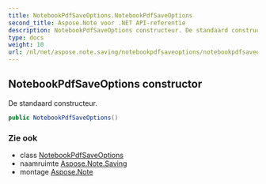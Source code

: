 ```yaml
---
title: NotebookPdfSaveOptions.NotebookPdfSaveOptions
second_title: Aspose.Note voor .NET API-referentie
description: NotebookPdfSaveOptions constructeur. De standaard constructeur.
type: docs
weight: 10
url: /nl/net/aspose.note.saving/notebookpdfsaveoptions/notebookpdfsaveoptions/
---
```

## NotebookPdfSaveOptions constructor

De standaard constructeur.

```csharp
public NotebookPdfSaveOptions()
```

### Zie ook

* class [NotebookPdfSaveOptions](../)
* naamruimte [Aspose.Note.Saving](../../notebookpdfsaveoptions/)
* montage [Aspose.Note](../../../)


